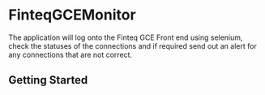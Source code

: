 # FinteqGCEMonitor

The application will log onto the Finteq GCE Front end using selenium, check the statuses of the connections and if
required send out an alert for any connections that are not correct.

## Getting Started

